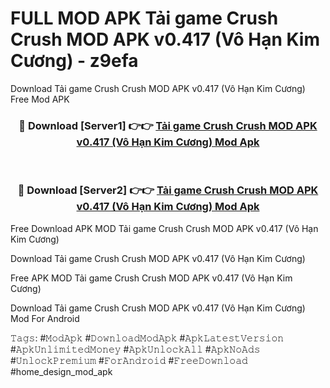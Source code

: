 # FULL MOD APK Tải game Crush Crush MOD APK v0.417 (Vô Hạn Kim Cương) - z9efa
Download Tải game Crush Crush MOD APK v0.417 (Vô Hạn Kim Cương) Free Mod APK

<div align="center">
<h3>🔴 Download [Server1] 👉👉 <a href="https://apk-comot.site?title=Tải_game_Crush_Crush_MOD_APK_v0.417_(Vô_Hạn_Kim_Cương)">Tải game Crush Crush MOD APK v0.417 (Vô Hạn Kim Cương) Mod Apk</a></h3><br>

<h3>🔴 Download [Server2] 👉👉 <a href="https://apk-comot.site?title=Tải_game_Crush_Crush_MOD_APK_v0.417_(Vô_Hạn_Kim_Cương)">Tải game Crush Crush MOD APK v0.417 (Vô Hạn Kim Cương) Mod Apk</a></h3>
</div>


Free Download APK MOD Tải game Crush Crush MOD APK v0.417 (Vô Hạn Kim Cương)

Download Tải game Crush Crush MOD APK v0.417 (Vô Hạn Kim Cương) 

Free APK MOD Tải game Crush Crush MOD APK v0.417 (Vô Hạn Kim Cương) 

Download Tải game Crush Crush MOD APK v0.417 (Vô Hạn Kim Cương) Mod For Android

𝚃𝚊𝚐𝚜: #𝙼𝚘𝚍𝙰𝚙𝚔 #𝙳𝚘𝚠𝚗𝚕𝚘𝚊𝚍𝙼𝚘𝚍𝙰𝚙𝚔 #𝙰𝚙𝚔𝙻𝚊𝚝𝚎𝚜𝚝𝚅𝚎𝚛𝚜𝚒𝚘𝚗 #𝙰𝚙𝚔𝚄𝚗𝚕𝚒𝚖𝚒𝚝𝚎𝚍𝙼𝚘𝚗𝚎𝚢 #𝙰𝚙𝚔𝚄𝚗𝚕𝚘𝚌𝚔𝙰𝚕𝚕 #𝙰𝚙𝚔𝙽𝚘𝙰𝚍𝚜 #𝚄𝚗𝚕𝚘𝚌𝚔𝙿𝚛𝚎𝚖𝚒𝚞𝚖 #𝙵𝚘𝚛𝙰𝚗𝚍𝚛𝚘𝚒𝚍 #𝙵𝚛𝚎𝚎𝙳𝚘𝚠𝚗𝚕𝚘𝚊𝚍 #home_design_mod_apk